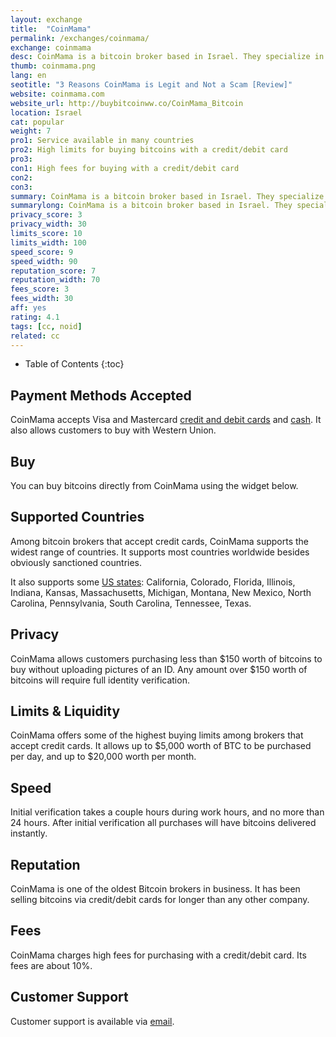 ```yaml
---
layout: exchange
title:  "CoinMama"
permalink: /exchanges/coinmama/
exchange: coinmama
desc: CoinMama is a bitcoin broker based in Israel. They specialize in selling bitcoins for credit card to nearly anyone in the world.   
thumb: coinmama.png
lang: en
seotitle: "3 Reasons CoinMama is Legit and Not a Scam [Review]"
website: coinmama.com
website_url: http://buybitcoinww.co/CoinMama_Bitcoin
location: Israel
cat: popular
weight: 7
pro1: Service available in many countries
pro2: High limits for buying bitcoins with a credit/debit card
pro3: 
con1: High fees for buying with a credit/debit card
con2: 
con3:
summary: CoinMama is a bitcoin broker based in Israel. They specialize in selling bitcoins for credit card to nearly anyone in the world. 
summarylong: CoinMama is a bitcoin broker based in Israel. They specialize in selling bitcoins for credit card to nearly anyone in the world. 
privacy_score: 3
privacy_width: 30
limits_score: 10
limits_width: 100
speed_score: 9
speed_width: 90
reputation_score: 7
reputation_width: 70
fees_score: 3
fees_width: 30
aff: yes
rating: 4.1
tags: [cc, noid]
related: cc
---
```


* Table of Contents
{:toc}

## Payment Methods Accepted

CoinMama accepts Visa and Mastercard [credit and debit cards](/en/buy-bitcoin-credit-debit-card/) and [cash](/en/buy-bitcoins-with-cash/). It also allows customers to buy with Western Union. 

## Buy

You can buy bitcoins directly from CoinMama using the widget below. 

<script id='mamacoin-script' data-affiliate-id='jordant' src='https://widget.coinmama.com/index.js'></script>

## Supported Countries

Among bitcoin brokers that accept credit cards, CoinMama supports the widest range of countries. It supports most countries worldwide besides obviously sanctioned countries. 

It also supports some [US states](https://www.buybitcoinworldwide.com/en/us/): California, Colorado, Florida, Illinois, Indiana, Kansas, Massachusetts, Michigan, Montana, New Mexico, North Carolina, Pennsylvania, South Carolina, Tennessee, Texas. 

## Privacy

CoinMama allows customers purchasing less than $150 worth of bitcoins to buy without uploading pictures of an ID. Any amount over $150 worth of bitcoins will require full identity verification. 

## Limits & Liquidity

CoinMama offers some of the highest buying limits among brokers that accept credit cards. It allows up to $5,000 worth of BTC to be purchased per day, and up to $20,000 worth per month. 

## Speed

Initial verification takes a couple hours during work hours, and no more than 24 hours. After initial verification all purchases will have bitcoins delivered instantly. 

## Reputation

CoinMama is one of the oldest Bitcoin brokers in business. It has been selling bitcoins via credit/debit cards for longer than any other company. 

## Fees

CoinMama charges high fees for purchasing with a credit/debit card. Its fees are about 10%. 

## Customer Support

Customer support is available via [email](https://www.coinmama.com/contact). 